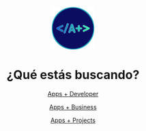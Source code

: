 <center>
<img src="logo.png" alt="AppsPlusLogo" width="100" heigth="100">
<h1>¿Qué estás buscando?</h1>
  
<a href="#">Apps + Developer</a>

<a href="#">Apps + Business</a>

<a href="#">Apps + Projects</a>
</center>
